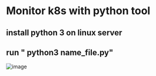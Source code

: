 # Monitor k8s with python tool
## install python 3 on linux server
## run " python3 name_file.py"

![image](https://github.com/Nadh2413/tool_monitor_k8s_with_python/assets/117442476/b8721e48-ac2d-46f3-ad55-de1cff540a99)

